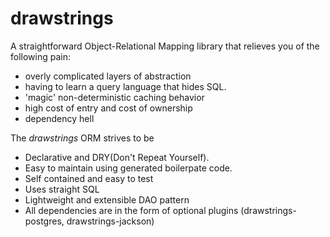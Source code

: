 # drawstrings
 
A straightforward Object-Relational Mapping library that relieves you of the following pain:
- overly complicated layers of abstraction
- having to learn a query language that hides SQL.
- 'magic' non-deterministic caching behavior
- high cost of entry and cost of ownership
- dependency hell

The _drawstrings_ ORM strives to be
- Declarative and DRY(Don't Repeat Yourself). 
- Easy to maintain using generated boilerpate code.
- Self contained and easy to test   
- Uses straight SQL
- Lightweight and extensible DAO pattern
- All dependencies are in the form of optional plugins (drawstrings-postgres, drawstrings-jackson)

 
